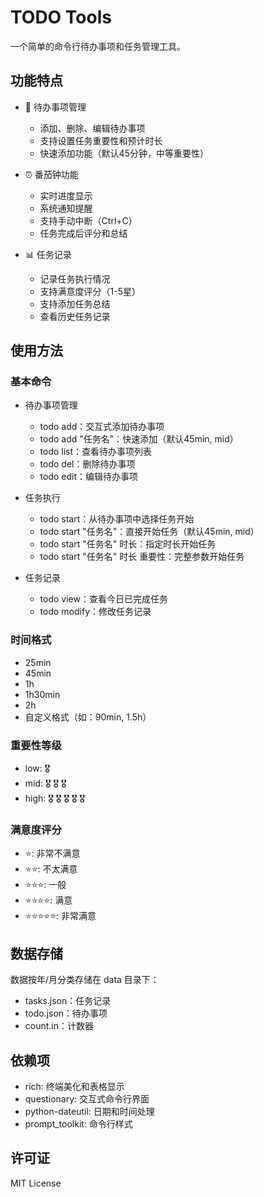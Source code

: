 # TODO Tools

一个简单的命令行待办事项和任务管理工具。

## 功能特点

- 📝 待办事项管理
  - 添加、删除、编辑待办事项
  - 支持设置任务重要性和预计时长
  - 快速添加功能（默认45分钟，中等重要性）

- ⏰ 番茄钟功能
  - 实时进度显示
  - 系统通知提醒
  - 支持手动中断（Ctrl+C）
  - 任务完成后评分和总结

- 📊 任务记录
  - 记录任务执行情况
  - 支持满意度评分（1-5星）
  - 支持添加任务总结
  - 查看历史任务记录

## 使用方法

### 基本命令

- 待办事项管理
  - todo add：交互式添加待办事项
  - todo add "任务名"：快速添加（默认45min, mid）
  - todo list：查看待办事项列表
  - todo del：删除待办事项
  - todo edit：编辑待办事项

- 任务执行
  - todo start：从待办事项中选择任务开始
  - todo start "任务名"：直接开始任务（默认45min, mid）
  - todo start "任务名" 时长：指定时长开始任务
  - todo start "任务名" 时长 重要性：完整参数开始任务

- 任务记录
  - todo view：查看今日已完成任务
  - todo modify：修改任务记录

### 时间格式
- 25min
- 45min
- 1h
- 1h30min
- 2h
- 自定义格式（如：90min, 1.5h）

### 重要性等级
- low: 🎖
- mid: 🎖 🎖 🎖
- high: 🎖 🎖 🎖 🎖 🎖

### 满意度评分
- ⭐: 非常不满意
- ⭐⭐: 不太满意
- ⭐⭐⭐: 一般
- ⭐⭐⭐⭐: 满意
- ⭐⭐⭐⭐⭐: 非常满意

## 数据存储

数据按年/月分类存储在 data 目录下：
- tasks.json：任务记录
- todo.json：待办事项
- count.in：计数器

## 依赖项

- rich: 终端美化和表格显示
- questionary: 交互式命令行界面
- python-dateutil: 日期和时间处理
- prompt_toolkit: 命令行样式

## 许可证

MIT License
